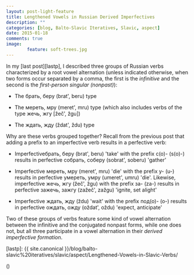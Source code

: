 ```yaml
---
layout: post-light-feature
title: Lengthened Vowels in Russian Derived Imperfectives
description: ""
categories: [blog, Balto-Slavic Iteratives, Slavic, aspect] 
date: 2015-01-18
comments: true
image: 
        feature: soft-trees.jpg
---
```


In my [last post][lastp], I described three groups of Russian verbs
characterized by a root vowel alternation (unless indicated otherwise,
when two forms occur separated by a comma, the first is the *infinitive* and the second is the
*first-person singular (nonpast)*):

* The <span class="russ">брать, беру</span> (<span
  class="trans">brat', beru</span>) type

* The <span class="russ">мереть, мру</span> (<span
  class="trans">meret', mru</span>) type (which also includes verbs of
  the type <span class="russ">жечь, жгу</span> [<span
  class="trans">žeč', žgu</span>])

* The <span class="russ">ждать, жду</span> (<span
  class="trans">ždat', ždu</span>) type

Why are these verbs grouped together? Recall from the previous post
that adding a prefix to an imperfective verb results in a perfective
verb:

* Imperfective<span class="russ">брать, беру</span> (<span
  class="trans">brat', beru</span>) 'take' with the prefix <span class="russ">с(о)-</span> (<span
  class="trans">s(o)-</span>) results in perfective <span class="russ">собрать, соберу</span> (<span
  class="trans">sobrat', soberu</span>) 'gather'

* Imperfective <span class="russ">мереть, мру</span> (<span
  class="trans">meret', mru</span>) 'die' with the prefix <span
  class="russ">у-</span> (<span class="trans">u-</span>) results in
  perfective <span class="russ">умереть, умру</span> (<span
  class="trans">umeret', umru</span>) 'die'. Likewise, imperfective <span class="russ">жечь, жгу</span> (<span
  class="trans">žeč', žgu</span>) with the prefix <span
  class="russ">за-</span> (<span class="trans">za-</span>) results in perfective <span class="russ">зажечь, зажгу</span> (<span
  class="trans">zažeč', zažgu</span>) 'ignite, set alight'

* Imperfective <span class="russ">ждать, жду</span> (<span
  class="trans">ždu</span>) 'wait' with the prefix <span
  class="russ">под(о)-</span> (<span class="trans">о-</span>)
  results in perfective <span class="russ">ождать, ожду</span> (<span
  class="trans">oždat', oždu</span>) 'expect, anticipate'

Two of these groups of verbs feature some kind of vowel alternation
between the infinitive and the conjugated nonpast forms, while one
does not, but all three participate in a vowel alternation in their
*derived imperfective formation*.

[lastp]: {{ site.canonical }}/blog/balto-slavic%20iteratives/slavic/aspect/Lengthened-Vowels-in-Slavic-Verbs/

<span class="russ"></span> (<span class="trans"></span>)
